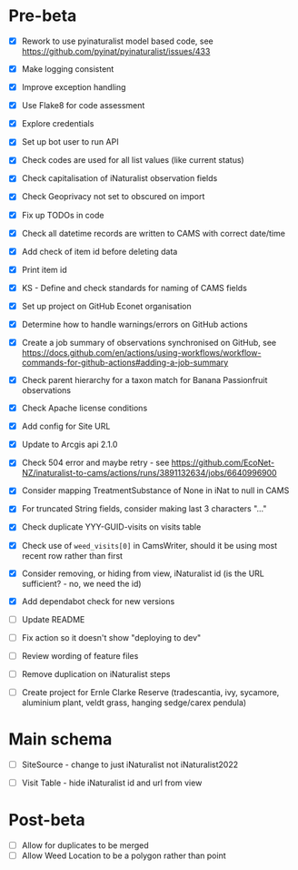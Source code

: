 # Pre-beta
- [x] Rework to use pyinaturalist model based code, see https://github.com/pyinat/pyinaturalist/issues/433

- [x] Make logging consistent
- [x] Improve exception handling
- [x] Use Flake8 for code assessment

- [x] Explore credentials
- [x] Set up bot user to run API
- [x] Check codes are used for all list values (like current status)
- [x] Check capitalisation of iNaturalist observation fields
- [x] Check Geoprivacy not set to obscured on import
- [x] Fix up TODOs in code
- [x] Check all datetime records are written to CAMS with correct date/time
- [x] Add check of item id before deleting data
- [x] Print item id

- [x] KS - Define and check standards for naming of CAMS fields
- [x] Set up project on GitHub Econet organisation
- [x] Determine how to handle warnings/errors on GitHub actions
- [x] Create a job summary of observations synchronised on GitHub, see https://docs.github.com/en/actions/using-workflows/workflow-commands-for-github-actions#adding-a-job-summary
- [x] Check parent hierarchy for a taxon match for Banana Passionfruit observations
- [x] Check Apache license conditions
- [x] Add config for Site URL
- [x] Update to Arcgis api 2.1.0 
- [x] Check 504 error and maybe retry - see https://github.com/EcoNet-NZ/inaturalist-to-cams/actions/runs/3891132634/jobs/6640996900
- [x] Consider mapping TreatmentSubstance of None in iNat to null in CAMS
- [x] For truncated String fields, consider making last 3 characters "..."
- [x] Check duplicate YYY-GUID-visits on visits table
- [x] Check use of `weed_visits[0]` in CamsWriter, should it be using most recent row rather than first 
- [x] Consider removing, or hiding from view, iNaturalist id (is the URL sufficient? - no, we need the id)
- [x] Add dependabot check for new versions

- [ ] Update README
- [ ] Fix action so it doesn't show "deploying to dev"

- [ ] Review wording of feature files
- [ ] Remove duplication on iNaturalist steps

- [ ] Create project for Ernle Clarke Reserve (tradescantia, ivy, sycamore, aluminium plant, veldt grass, hanging sedge/carex pendula)

# Main schema
- [ ] SiteSource - change to just iNaturalist not iNaturalist2022
- [ ] Visit Table - hide iNaturalist id and url from view

  
# Post-beta
- [ ] Allow for duplicates to be merged 
- [ ] Allow Weed Location to be a polygon rather than point